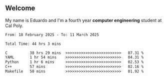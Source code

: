## Welcome

 My name is Eduardo and I'm a fourth year **computer engineering** student at Cal Poly.

<!--START_SECTION:waka-->

```txt
From: 18 February 2025 - To: 11 March 2025

Total Time: 44 hrs 3 mins

C          38 hrs 29 mins  >>>>>>>>>>>>>>>>>>>>>>>>>   87.31 %
YAML       1 hr 54 mins    >>>>>>>>>>>>>>>>>>>>>>>>>   04.31 %
Python     1 hr 6 mins     >>>>>>>>>>>>>>>>>>>>>>>>>   02.53 %
C++        57 mins         >>>>>>>>>>>>>>>>>>>>>>>>>   02.16 %
Makefile   50 mins         >>>>>>>>>>>>>>>>>>>>>>>>>   01.92 %
```

<!--END_SECTION:waka-->

<!--
**lalog12/lalog12** is a ✨ _special_ ✨ repository because its `README.md` (this file) appears on your GitHub profile.

Here are some ideas to get you started:

- 🔭 I’m currently working on ...
- 🌱 I’m currently learning ...
- 👯 I’m looking to collaborate on ...
- 🤔 I’m looking for help with ...
- 💬 Ask me about ...
- 📫 How to reach me: ...
- 😄 Pronouns: ...
- ⚡ Fun fact: ...
-->
